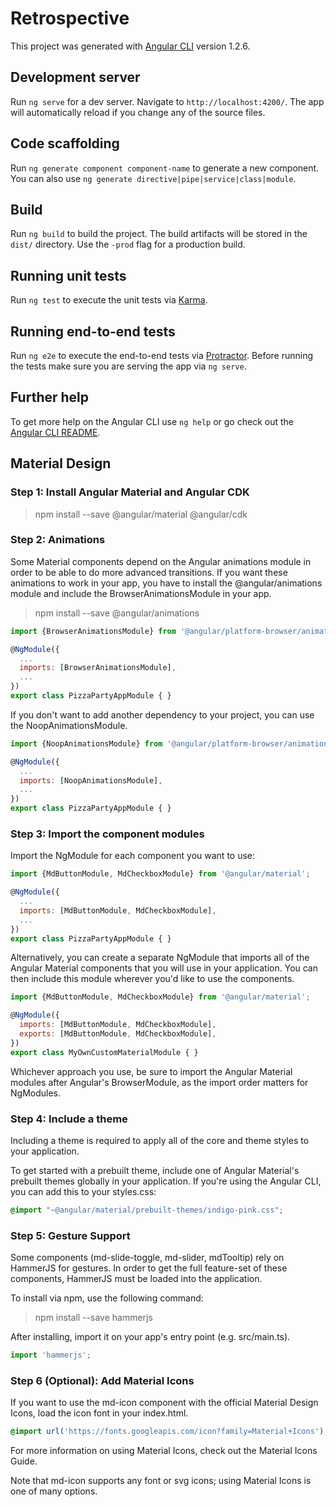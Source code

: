 # Retrospective

This project was generated with [Angular CLI](https://github.com/angular/angular-cli) version 1.2.6.

## Development server

Run `ng serve` for a dev server. Navigate to `http://localhost:4200/`. The app will automatically reload if you change any of the source files.

## Code scaffolding

Run `ng generate component component-name` to generate a new component. You can also use `ng generate directive|pipe|service|class|module`.

## Build

Run `ng build` to build the project. The build artifacts will be stored in the `dist/` directory. Use the `-prod` flag for a production build.

## Running unit tests

Run `ng test` to execute the unit tests via [Karma](https://karma-runner.github.io).

## Running end-to-end tests

Run `ng e2e` to execute the end-to-end tests via [Protractor](http://www.protractortest.org/).
Before running the tests make sure you are serving the app via `ng serve`.

## Further help

To get more help on the Angular CLI use `ng help` or go check out the [Angular CLI README](https://github.com/angular/angular-cli/blob/master/README.md).

## Material Design

### Step 1: Install Angular Material and Angular CDK

> npm install --save @angular/material @angular/cdk

### Step 2: Animations

Some Material components depend on the Angular animations module in order to be able to do more advanced transitions. If you want these animations to work in your app, you have to install the @angular/animations module and include the BrowserAnimationsModule in your app.

> npm install --save @angular/animations

```javascript
import {BrowserAnimationsModule} from '@angular/platform-browser/animations';

@NgModule({
  ...
  imports: [BrowserAnimationsModule],
  ...
})
export class PizzaPartyAppModule { }
```

If you don't want to add another dependency to your project, you can use the NoopAnimationsModule.

```javascript
import {NoopAnimationsModule} from '@angular/platform-browser/animations';

@NgModule({
  ...
  imports: [NoopAnimationsModule],
  ...
})
export class PizzaPartyAppModule { }
```

### Step 3: Import the component modules

Import the NgModule for each component you want to use:

```javascript
import {MdButtonModule, MdCheckboxModule} from '@angular/material';

@NgModule({
  ...
  imports: [MdButtonModule, MdCheckboxModule],
  ...
})
export class PizzaPartyAppModule { }
```

Alternatively, you can create a separate NgModule that imports all of the Angular Material components that you will use in your application. You can then include this module wherever you'd like to use the components.

```javascript
import {MdButtonModule, MdCheckboxModule} from '@angular/material';

@NgModule({
  imports: [MdButtonModule, MdCheckboxModule],
  exports: [MdButtonModule, MdCheckboxModule],
})
export class MyOwnCustomMaterialModule { }
```

Whichever approach you use, be sure to import the Angular Material modules after Angular's BrowserModule, as the import order matters for NgModules.

### Step 4: Include a theme

Including a theme is required to apply all of the core and theme styles to your application.

To get started with a prebuilt theme, include one of Angular Material's prebuilt themes globally in your application. If you're using the Angular CLI, you can add this to your styles.css:

```css
@import "~@angular/material/prebuilt-themes/indigo-pink.css";
```

### Step 5: Gesture Support

Some components (md-slide-toggle, md-slider, mdTooltip) rely on HammerJS for gestures. In order to get the full feature-set of these components, HammerJS must be loaded into the application.

To install via npm, use the following command:

> npm install --save hammerjs

After installing, import it on your app's entry point (e.g. src/main.ts).

```javascript
import 'hammerjs';
```

### Step 6 (Optional): Add Material Icons

If you want to use the md-icon component with the official Material Design Icons, load the icon font in your index.html.

```css
@import url('https://fonts.googleapis.com/icon?family=Material+Icons');
```

For more information on using Material Icons, check out the Material Icons Guide.

Note that md-icon supports any font or svg icons; using Material Icons is one of many options.
